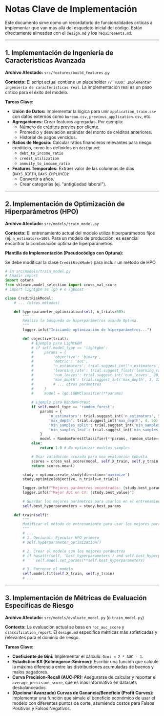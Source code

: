 # Notas Clave de Implementación

Este documento sirve como un recordatorio de funcionalidades críticas a implementar que van más allá del esqueleto inicial del código. Están directamente alineadas con el `design.md` y los `requirements.md`.

---

## 1. Implementación de Ingeniería de Características Avanzada

**Archivo Afectado:** `src/features/build_features.py`

**Contexto:**
El script actual contiene un placeholder `// TODO: Implementar ingeniería de características real`. La implementación real es un paso crítico para el éxito del modelo.

**Tareas Clave:**
-   **Unión de Datos:** Implementar la lógica para unir `application_train.csv` con datos externos como `bureau.csv`, `previous_application.csv`, etc.
-   **Agregaciones:** Crear features agregadas. Por ejemplo:
    -   Número de créditos previos por cliente.
    -   Promedio y desviación estándar del monto de créditos anteriores.
    -   Historial de pagos vencidos.
-   **Ratios de Negocio:** Calcular ratios financieros relevantes para riesgo crediticio, como los definidos en `design.md`:
    -   `debt_to_income_ratio`
    -   `credit_utilization`
    -   `annuity_to_income_ratio`
-   **Features Temporales:** Extraer valor de las columnas de días (`DAYS_BIRTH`, `DAYS_EMPLOYED`):
    -   Convertir a años.
    -   Crear categorías (ej. "antigüedad laboral").

---

## 2. Implementación de Optimización de Hiperparámetros (HPO)

**Archivo Afectado:** `src/models/train_model.py`

**Contexto:**
El entrenamiento actual del modelo utiliza hiperparámetros fijos (ej. `n_estimators=100`). Para un modelo de producción, es esencial encontrar la combinación óptima de hiperparámetros.

**Plantilla de Implementación (Pseudocódigo con Optuna):**

Se debe modificar la clase `CreditRiskModel` para incluir un método de HPO.

```python
# En src/models/train_model.py
# Añadir import
import optuna
from sklearn.model_selection import cross_val_score
# import lightgbm as lgb # o xgboost

class CreditRiskModel:
    # ... (otros métodos)

    def hyperparameter_optimization(self, n_trials=50):
        """
        Realiza la búsqueda de hiperparámetros usando Optuna.
        """
        logger.info("Iniciando optimización de hiperparámetros...")

        def objective(trial):
            # Ejemplo para LightGBM
            # if self.model_type == 'lightgbm': 
            #     params = {
            #         'objective': 'binary',
            #         'metric': 'auc',
            #         'n_estimators': trial.suggest_int('n_estimators', 100, 2000),
            #         'learning_rate': trial.suggest_float('learning_rate', 0.01, 0.3),
            #         'num_leaves': trial.suggest_int('num_leaves', 20, 300),
            #         'max_depth': trial.suggest_int('max_depth', 3, 12),
            #         # ... otros parámetros
            #     }
            #     model = lgb.LGBMClassifier(**params)
            
            # Ejemplo para RandomForest
            if self.model_type == 'random_forest':
                params = {
                    'n_estimators': trial.suggest_int('n_estimators', 50, 1000),
                    'max_depth': trial.suggest_int('max_depth', 4, 50),
                    'min_samples_split': trial.suggest_int('min_samples_split', 2, 32),
                    'min_samples_leaf': trial.suggest_int('min_samples_leaf', 1, 32),
                }
                model = RandomForestClassifier(**params, random_state=42, class_weight='balanced')
            else:
                return 1.0 # No optimizar modelos simples

            # Usar validación cruzada para una evaluación robusta
            scores = cross_val_score(model, self.X_train, self.y_train, cv=3, scoring='roc_auc') # cv=3 para rapidez
            return scores.mean()

        study = optuna.create_study(direction='maximize')
        study.optimize(objective, n_trials=n_trials)

        logger.info(f"Mejores parámetros encontrados: {study.best_params}")
        logger.info(f"Mejor AUC en CV: {study.best_value}")

        # Guardar los mejores parámetros para usarlos en el entrenamiento final
        self.best_hyperparameters = study.best_params
        
    def train(self):
        """
        Modificar el método de entrenamiento para usar los mejores parámetros.
        """
        # ...
        # 1. Opcional: Ejecutar HPO primero
        # self.hyperparameter_optimization()

        # 2. Crear el modelo con los mejores parámetros
        # if hasattr(self, 'best_hyperparameters') and self.best_hyperparameters:
        #     self.model.set_params(**self.best_hyperparameters)

        # 3. Entrenar el modelo
        self.model.fit(self.X_train, self.y_train)
        # ...
```

---

## 3. Implementación de Métricas de Evaluación Específicas de Riesgo

**Archivo Afectado:** `src/models/evaluate_model.py` (o `train_model.py`)

**Contexto:**
La evaluación actual se basa en `roc_auc_score` y `classification_report`. El `design.md` especifica métricas más sofisticadas y relevantes para el dominio de riesgo.

**Tareas Clave:**
-   **Coeficiente de Gini:** Implementar el cálculo: `Gini = 2 * AUC - 1`.
-   **Estadístico KS (Kolmogorov-Smirnov):** Escribir una función que calcule la máxima diferencia entre las distribuciones acumuladas de buenos y malos pagadores.
-   **Curva Precision-Recall (AUC-PR):** Asegurarse de calcular y reportar el `average_precision_score`, que es más informativo en datasets desbalanceados.
-   **(Opcional Avanzado) Curvas de Ganancia/Beneficio (Profit Curves):** Implementar una función que simule el beneficio económico de usar el modelo con diferentes puntos de corte, asumiendo costos para Falsos Positivos y Falsos Negativos.